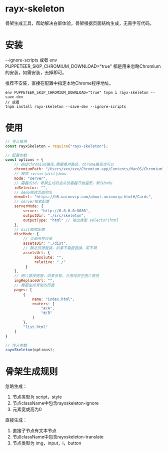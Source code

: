 # rayx-skeleton
骨架生成工具，帮助解决白屏体验，骨架根据页面结构生成，无需手写代码。

# 安装
--ignore-scripts 或者 env PUPPETEER_SKIP_CHROMIUM_DOWNLOAD="true" 都是用来忽略Chromium的安装，如需安装，去掉即可。

推荐不安装，直接在配置中指定本地Chrome程序地址。

```
env PUPPETEER_SKIP_CHROMIUM_DOWNLOAD="true" tnpm i rayx-skeleton --save-dev
// 或者
tnpm install rayx-skeleton --save-dev --ignore-scripts
```

# 使用

```javascript
// 导入模块
const rayxSkeleton = require("rayx-skeleton");

// 配置参数
const options = {
    // 指定chromium路径,需要绝对路径，chrome路径也可以
    chromiumPath: "/Users/xxx/xxx/Chromium.app/Contents/MacOS/Chromium",
    // 模式 server|dist|demo
    mode: "server",
    // 容器的id，骨架生成将会从该容器开始遍历，默认body
    idSelector: "",
    // demo模式页面地址
    demoUrl: "https://h5.unionvip.com/about.unionvip.html#/Cards",
    // server模式配置
    serverMode: {
        server: "http://0.0.0.0:8080",
        outputDir: "./src/skeleton",
        outputType: "html" // 输出类型 selector|html
    },
    // dist模式配置
    distMode: {
        // 页面所在目录
        assetsDir: "./dist",
        // 静态资源替换，如果不需要替换，可不填
        assetsUrl: {
             absolute: "",
             relative: "./"
         }
    },
    // 图片替换链接，如果没有，会用纯灰色图片替换
    imgReplaceUrl: "",
    // 需要生成骨架的页面
    pages: [
        {
            name: "index.html",
            routers: [
                "#/A",
                "#/B"
            ]
        },
        "list.html"
    ]
}

// 传入参数
rayxSkeleton(options);
```

# 骨架生成规则

忽略生成：
1. 节点类型为 script，style
3. 节点className中包含rayxskeleton-ignore
4. 元素宽或高为0

直接生成：
1. 直接子节点有文本节点
2. 节点className中包含rayxskeleton-translate
3. 节点类型为 img，input，i，button